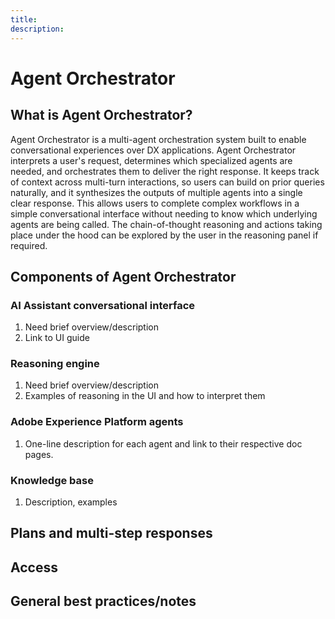 ```yaml
---
title:
description:
---
```

# Agent Orchestrator

## What is Agent Orchestrator?

Agent Orchestrator is a multi-agent orchestration system built to enable conversational experiences over DX applications. Agent Orchestrator interprets a user's request, determines which specialized agents are needed, and orchestrates them to deliver the right response. It keeps track of context across multi-turn interactions, so users can build on prior queries naturally, and it synthesizes the outputs of multiple agents into a single clear response. This allows users to complete complex workflows in a simple conversational interface without needing to know which underlying agents are being called. The chain-of-thought reasoning and actions taking place under the hood can be explored by the user in the reasoning panel if required. 

## Components of Agent Orchestrator

<!-- Insert marketing/architecture diagram here -->

### AI Assistant conversational interface

1. Need brief overview/description
2. Link to UI guide

### Reasoning engine

1. Need brief overview/description
2. Examples of reasoning in the UI and how to interpret them

### Adobe Experience Platform agents

1. One-line description for each agent and link to their respective doc pages.

### Knowledge base

1. Description, examples

## Plans and multi-step responses

## Access

## General best practices/notes



